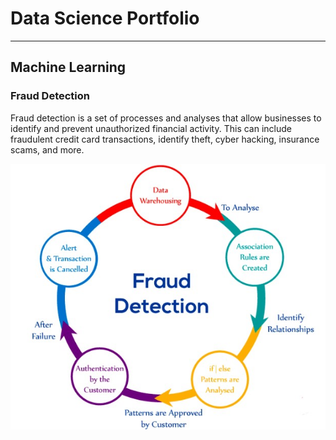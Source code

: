 

# Data Science Portfolio

-------

## Machine Learning



### Fraud Detection

Fraud detection is a set of processes and analyses that allow businesses to identify and prevent unauthorized financial activity. This can include fraudulent credit card transactions, identify theft, cyber hacking, insurance scams, and more.



<center><img src="images/fraud_detection.jpg"/></center>


